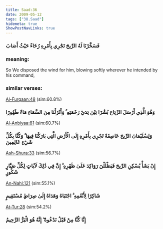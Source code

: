 ```yaml
---
title: Saad:36
date: 2009-05-12
tags: ["38.Saad"]
hidemeta: true 
ShowPostNavLinks: true 
---
```

### فَسَخَّرْنَا لَهُ الرِّيحَ تَجْرِي بِأَمْرِهِ رُخَاءً حَيْثُ أَصَابَ
### meaning: 
So We disposed the wind for him, blowing softly wherever he intended by his command,
### similar verses: 

[Al-Furqaan:48](/25/48) (sim:60.8%)

### وَهُوَ الَّذِي أَرْسَلَ الرِّيَاحَ بُشْرًا بَيْنَ يَدَيْ رَحْمَتِهِ ۚ وَأَنْزَلْنَا مِنَ السَّمَاءِ مَاءً طَهُورًا

[Al-Anbiyaa:81](/21/81) (sim:60.7%)

### وَلِسُلَيْمَانَ الرِّيحَ عَاصِفَةً تَجْرِي بِأَمْرِهِ إِلَى الْأَرْضِ الَّتِي بَارَكْنَا فِيهَا ۚ وَكُنَّا بِكُلِّ شَيْءٍ عَالِمِينَ

[Ash-Shura:33](/42/33) (sim:56.7%)

### إِنْ يَشَأْ يُسْكِنِ الرِّيحَ فَيَظْلَلْنَ رَوَاكِدَ عَلَىٰ ظَهْرِهِ ۚ إِنَّ فِي ذَٰلِكَ لَآيَاتٍ لِكُلِّ صَبَّارٍ شَكُورٍ

[An-Nahl:121](/16/121) (sim:55.1%)

### شَاكِرًا لِأَنْعُمِهِ ۚ اجْتَبَاهُ وَهَدَاهُ إِلَىٰ صِرَاطٍ مُسْتَقِيمٍ

[At-Tur:28](/52/28) (sim:54.2%)

### إِنَّا كُنَّا مِنْ قَبْلُ نَدْعُوهُ ۖ إِنَّهُ هُوَ الْبَرُّ الرَّحِيمُ
